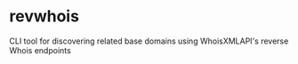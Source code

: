 # revwhois
CLI tool for discovering related base domains using WhoisXMLAPI's reverse Whois endpoints
